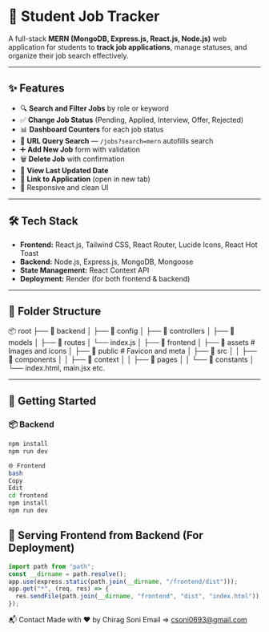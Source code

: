 # 🎯 Student Job Tracker

A full-stack **MERN (MongoDB, Express.js, React.js, Node.js)** web application for students to **track job applications**, manage statuses, and organize their job search effectively.

---

## ✨ Features

- 🔍 **Search and Filter Jobs** by role or keyword
- ✅ **Change Job Status** (Pending, Applied, Interview, Offer, Rejected)
- 📊 **Dashboard Counters** for each job status
- 🔗 **URL Query Search** — `/jobs?search=mern` autofills search
- ➕ **Add New Job** form with validation
- 🗑️ **Delete Job** with confirmation
- 📅 **View Last Updated Date**
- 🔗 **Link to Application** (open in new tab)
- 🎨 Responsive and clean UI

---

## 🛠️ Tech Stack

- **Frontend:** React.js, Tailwind CSS, React Router, Lucide Icons, React Hot Toast
- **Backend:** Node.js, Express.js, MongoDB, Mongoose
- **State Management:** React Context API
- **Deployment:** Render (for both frontend & backend)

---

## 📁 Folder Structure

📦 root ├── 📁 backend │ ├── 📁 config │ ├── 📁 controllers │ ├── 📁 models │ ├── 📁 routes │ └── index.js │ ├── 📁 frontend │ ├── 📁 assets # Images and icons │ ├── 📁 public # Favicon and meta │ ├── 📁 src │ │ ├── 📁 components │ │ ├── 📁 context │ │ ├── 📁 pages │ │ └── 📁 constants │ └── index.html, main.jsx etc.

---

## 🚀 Getting Started

### 📦 Backend

```bash
npm install
npm run dev

🌐 Frontend
bash
Copy
Edit
cd frontend
npm install
npm run dev
```

## 🔧 Serving Frontend from Backend (For Deployment)
```javascript 
import path from "path";
const __dirname = path.resolve();
app.use(express.static(path.join(__dirname, "/frontend/dist")));
app.get("*", (req, res) => {
  res.sendFile(path.join(__dirname, "frontend", "dist", "index.html"));
});
```

📬 Contact
Made with ❤️ by Chirag Soni
Email => csoni0693@gmail.com